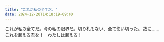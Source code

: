 ```yaml
---
title: "これが私の全てだ。"
date: 2024-12-20T14:18:19+09:00
---
```

これが私の全てだ。今の私の限界だ。切り札もない、全て使い切った。
故に……これを超える君を！　わたしは超える！
